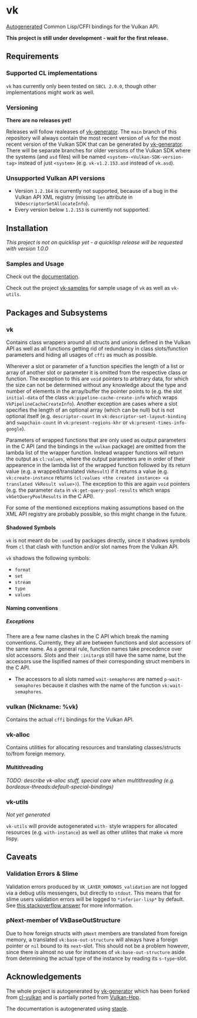 # vk
[Autogenerated](https://github.com/JolifantoBambla/vk-generator) Common Lisp/CFFI bindings for the Vulkan API.

**This project is still under development - wait for the first release.**

## Requirements

### Supported CL implementations
`vk` has currently only been tested on `SBCL 2.0.0`, though other implementations might work as well.

### Versioning
**There are no releases yet!**

Releases will follow realeases of [vk-generator](https://github.com/JolifantoBambla/vk-generator). 
The `main` branch of this repository will always contain the most recent version of `vk` for the most recent version of the Vulkan SDK that can be generated by [vk-generator](https://github.com/JolifantoBambla/vk-generator). There will be separate branches for older versions of the Vulkan SDK where the systems (and `asd` files) will be named `<system>-<Vulkan-SDK-version-tag>` instead of just `<system>` (e.g. `vk-v1.2.153.asd` instead of `vk.asd`).

### Unsupported Vulkan API versions
* Version `1.2.164` is currently not supported, because of a bug in the Vulkan API XML registry (missing `len` attribute in `VkDescriptorSetAllocateInfo`).
* Every version below `1.2.153` is currently not supported.


## Installation
*This project is not on quicklisp yet - a quicklisp release will be requested with version 1.0.0* 

### Samples and Usage
Check out the [documentation](https://jolifantobambla.github.io/vk).

Check out the project [vk-samples](https://github.com/JolifantoBambla/vk-samples) for sample usage of `vk` as well as `vk-utils`.

## Packages and Subsystems

### vk
Contains class wrappers around all structs and unions defined in the Vulkan API as well as all functions getting rid of redundancy in class slots/function parameters and hiding all usages of `cffi` as much as possible.

Wherever a slot or parameter of a function specifies the length of a list or array of another slot or parameter it is omitted from the respective class or function.
The exception to this are `void` pointers to arbitrary data, for which the size can not be determined without any knowledge about the type and number of elements in the array/buffer the pointer points to (e.g. the slot `initial-data` of the class `vk:pipeline-cache-create-info` which wraps `VkPipelineCacheCreateInfo`).
Another exception are cases where a slot specifies the length of an optional array (which can be null) but is not optional itself (e.g. `descriptor-count` in `vk:descriptor-set-layout-binding` and `swapchain-count` in `vk:present-regions-khr` or `vk:present-times-info-google`).

Parameters of wrapped functions that are only used as output parameters in the C API (and the bindings in the `vulkan` package) are omitted from the lambda list of the wrapper function. Instead wrapper functions will return the output as `cl:values`, where the output parameters are in order of their appearence in the lambda list of the wrapped function followed by its return value (e.g. a wrapped/translated `VkResult`) if it returns a value (e.g. `vk:create-instance` returns `(cl:values <the created instance> <a translated VkResult value>)`). 
The exception to this are again `void` pointers (e.g. the parameter `data` in `vk:get-query-pool-results` which wraps `vkGetQueryPoolResults` in the C API).

For some of the mentioned exceptions making assumptions based on the XML API registry are probably possible, so this might change in the future.

#### Shadowed Symbols
`vk` is not meant do be `:use`d by packages directly, since it shadows symbols from `cl` that clash with function and/or slot names from the Vulkan API.

`vk` shadows the following symbols:
* `format`
* `set`
* `stream`
* `type`
* `values`

#### Naming conventions

##### Exceptions
There are a few name clashes in the C API which break the naming conventions.
Currently, they all are between functions and slot accessors of the same name.
As a general rule, function names take precedence over slot accessors.
Slots and their `:initarg`s still have the same name, but the accessors use the lispified names of their corresponding struct members in the C API.

- The accessors to all slots named `wait-semaphores` are named `p-wait-semaphores` because it clashes with the name of the function `vk:wait-semaphores`.

### vulkan (Nickname: %vk)
Contains the actual `cffi` bindings for the Vulkan API. 

### vk-alloc
Contains utilities for allocating resources and translating classes/structs to/from foreign memory.

#### Multithreading
*TODO: describe vk-alloc stuff, special care when multithreading (e.g. bordeaux-threads:default-special-bindings)*

### vk-utils
*Not yet generated*

`vk-utils` will provide autogenerated `with-` style wrappers for allocated resources (e.g. `with-instance`) as well as other utilites that make `vk` more lispy.

## Caveats
### Validation Errors & Slime
Validation errors produced by `VK_LAYER_KHRONOS_validation` are not logged via a debug utils messengers, but directly to `stdout`.
This means that for slime users validation errors will be logged to `*inferior-lisp*` by default.
See [this stackoverflow answer](https://stackoverflow.com/a/40180199) for more information.

### pNext-member of VkBaseOutStructure
Due to how foreign structs with `pNext` members are translated from foreign memory, a translated `vk:base-out-structure` will always have a foreign pointer or `nil` bound to its `next`-slot.
This should not be a problem however, since there is almost no use for instances of `vk:base-out-structure` aside from determining the actual type of the instance by reading its `s-type`-slot.

## Acknowledgements
The whole project is autogenerated by [vk-generator](https://github.com/JolifantoBambla/vk-generator) which has been forked from [cl-vulkan](https://github.com/3b/cl-vulkan) and is partially ported from [Vulkan-Hpp](https://github.com/KhronosGroup/Vulkan-Hpp).

The documentation is autogenerated using [staple](https://github.com/Shinmera/staple).

